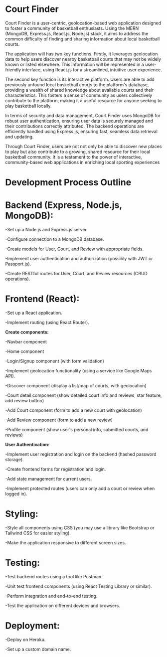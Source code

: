 # Court Finder

Court Finder is a user-centric, geolocation-based web application designed to foster a community of basketball enthusiasts. Using the MERN (MongoDB, Express.js, React.js, Node.js) stack, it aims to address the common difficulty of finding and sharing information about local basketball courts.

The application will has two key functions. Firstly, it leverages geolocation data to help users discover nearby basketball courts that may not be widely known or listed elsewhere. This information will be represented in a user-friendly interface, using React.js for a streamlined, intuitive user experience.

The second key function is its interactive platform. Users are able to add previously unfound local basketball courts to the platform's database, providing a wealth of shared knowledge about available courts and their characteristics. This fosters a sense of community as users collectively contribute to the platform, making it a useful resource for anyone seeking to play basketball locally.

In terms of security and data management, Court Finder uses MongoDB for robust user authentication, ensuring user data is securely managed and their contributions correctly attributed. The backend operations are efficiently handled using Express.js, ensuring fast, seamless data retrieval and updating.

Through Court Finder, users are not not only be able to discover new places to play but also contribute to a growing, shared resource for their local basketball community. It is a testament to the power of interactive, community-based web applications in enriching local sporting experiences

# Development Process Outline

# Backend (Express, Node.js, MongoDB):

-Set up a Node.js and Express.js server.

-Configure connection to a MongoDB database.

-Create models for User, Court, and Review with appropriate fields.

-Implement user authentication and authorization (possibly with JWT or Passport.js). 

-Create RESTful routes for User, Court, and Review resources (CRUD operations).


# Frontend (React):

-Set up a React application.

-Implement routing (using React Router).
 
  **Create components:**
 
  -Navbar component
  
  -Home component
  
  -Login/Signup component (with form validation)
  
  -Implement geolocation functionality (using a service like Google Maps API).
 
  -Discover component (display a list/map of courts, with geolocation)
  
  -Court detail component (show detailed court info and reviews, star feature, add review button)
  
  -Add Court component (form to add a new court with geolocation)
  
  -Add Review component (form to add a new review)
  
  -Profile component (show user's personal info, submitted courts, and reviews) 
  
  **User Authentication:**
  
  -Implement user registration and login on the backend (hashed password storage).
  
  -Create frontend forms for registration and login.
  
  -Add state management for current users.
 
  -Implement protected routes (users can only add a court or review when logged in).

# Styling:

-Style all components using CSS (you may use a library like Bootstrap or Tailwind CSS for easier styling).

-Make the application responsive to different screen sizes.

# Testing:

-Test backend routes using a tool like Postman.

-Unit test frontend components (using React Testing Library or similar).

-Perform integration and end-to-end testing.

-Test the application on different devices and browsers.

# Deployment:

-Deploy on Heroku.

-Set up a custom domain name.

